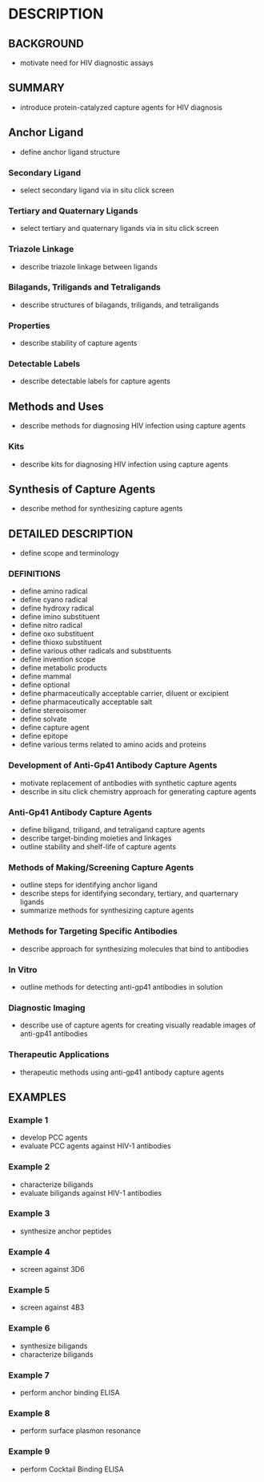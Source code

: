 # DESCRIPTION

## BACKGROUND

- motivate need for HIV diagnostic assays

## SUMMARY

- introduce protein-catalyzed capture agents for HIV diagnosis

## Anchor Ligand

- define anchor ligand structure

### Secondary Ligand

- select secondary ligand via in situ click screen

### Tertiary and Quaternary Ligands

- select tertiary and quaternary ligands via in situ click screen

### Triazole Linkage

- describe triazole linkage between ligands

### Bilagands, Triligands and Tetraligands

- describe structures of bilagands, triligands, and tetraligands

### Properties

- describe stability of capture agents

### Detectable Labels

- describe detectable labels for capture agents

## Methods and Uses

- describe methods for diagnosing HIV infection using capture agents

### Kits

- describe kits for diagnosing HIV infection using capture agents

## Synthesis of Capture Agents

- describe method for synthesizing capture agents

## DETAILED DESCRIPTION

- define scope and terminology

### DEFINITIONS

- define amino radical
- define cyano radical
- define hydroxy radical
- define imino substituent
- define nitro radical
- define oxo substituent
- define thioxo substituent
- define various other radicals and substituents
- define invention scope
- define metabolic products
- define mammal
- define optional
- define pharmaceutically acceptable carrier, diluent or excipient
- define pharmaceutically acceptable salt
- define stereoisomer
- define solvate
- define capture agent
- define epitope
- define various terms related to amino acids and proteins

### Development of Anti-Gp41 Antibody Capture Agents

- motivate replacement of antibodies with synthetic capture agents
- describe in situ click chemistry approach for generating capture agents

### Anti-Gp41 Antibody Capture Agents

- define biligand, triligand, and tetraligand capture agents
- describe target-binding moieties and linkages
- outline stability and shelf-life of capture agents

### Methods of Making/Screening Capture Agents

- outline steps for identifying anchor ligand
- describe steps for identifying secondary, tertiary, and quarternary ligands
- summarize methods for synthesizing capture agents

### Methods for Targeting Specific Antibodies

- describe approach for synthesizing molecules that bind to antibodies

### In Vitro

- outline methods for detecting anti-gp41 antibodies in solution

### Diagnostic Imaging

- describe use of capture agents for creating visually readable images of anti-gp41 antibodies

### Therapeutic Applications

- therapeutic methods using anti-gp41 antibody capture agents

## EXAMPLES

### Example 1

- develop PCC agents
- evaluate PCC agents against HIV-1 antibodies

### Example 2

- characterize biligands
- evaluate biligands against HIV-1 antibodies

### Example 3

- synthesize anchor peptides

### Example 4

- screen against 3D6

### Example 5

- screen against 4B3

### Example 6

- synthesize biligands
- characterize biligands

### Example 7

- perform anchor binding ELISA

### Example 8

- perform surface plasmon resonance

### Example 9

- perform Cocktail Binding ELISA

